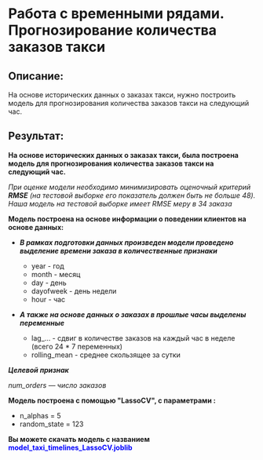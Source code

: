 # Работа с временными рядами. Прогнозирование количества заказов такси

## Описание:

На основе исторических данных  о заказах такси, нужно построить модель для прогнозирования количества заказов такси на следующий час.

## Результат:

**На основе исторических данных о заказах такси, была построена модель для прогнозирования количества заказов такси на следующий час.**
     
*При оценке модели необходимо минимизировать оценочный критерий **RMSE** (на тестовой выборке его показатель должен быть не больше 48). Наша модель на тестовой выборке имеет RMSE меру в 34 заказа*

**Модель построена на основе информации о поведении клиентов на основе данных:**
    
* ***В рамках подготовки данных произведен модели проведено выделение времени заказа в количественные признаки***
    * year - год
    * month - месяц
    * day - день
    * dayofweek - день недели
    * hour - час
    
* ***А также на основе данных о заказах в прошлые часы выделены переменные***
    * lag_... - сдвиг в количестве заказов на каждый час в неделе (всего 24 * 7 переменных)
    * rolling_mean - среднее скользящее за сутки  
    
    
***Целевой признак***

*num_orders — число заказов*


**Модель построена с помощью "LassoCV", c параметрами :**

* n_alphas = 5
* random_state = 123

**Вы можете скачать модель с названием <font color='blue'>  model_taxi_timelines_LassoCV.joblib
</font>**
